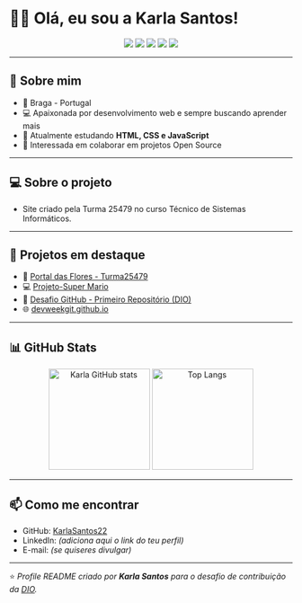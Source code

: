 # 👩‍💻 Olá, eu sou a Karla Santos!

<p align="center">
  <img src="https://img.shields.io/badge/HTML5-E34F26?style=for-the-badge&logo=html5&logoColor=white"/>
  <img src="https://img.shields.io/badge/CSS3-1572B6?style=for-the-badge&logo=css3&logoColor=white"/>
  <img src="https://img.shields.io/badge/JavaScript-F7DF1E?style=for-the-badge&logo=javascript&logoColor=black"/>
  <img src="https://img.shields.io/badge/Git-F05032?style=for-the-badge&logo=git&logoColor=white"/>
  <img src="https://img.shields.io/badge/GitHub-181717?style=for-the-badge&logo=github&logoColor=white"/>
</p>

---

## 🚀 Sobre mim
- 📍 Braga - Portugal  
- 💻 Apaixonada por desenvolvimento web e sempre buscando aprender mais  
- 🌱 Atualmente estudando **HTML, CSS e JavaScript**  
- 🤝 Interessada em colaborar em projetos Open Source  

---

## 💻 Sobre o projeto
-  Site criado pela Turma 25479 no curso Técnico de Sistemas Informáticos.

---

## 📂 Projetos em destaque
- 🌸 [Portal das Flores - Turma25479](https://github.com/KarlaSantos22/portal_das_flores-Turma25479)
- 💻 [Projeto-Super Mario](https://github.com/KarlaSantos22/Projeto-SuperMario)
- 📘 [Desafio GitHub - Primeiro Repositório (DIO)](https://github.com/KarlaSantos22/dio-desafio-github-primeiro-repositorio)  
- 🌐 [devweekgit.github.io](https://github.com/KarlaSantos22/devweekgit.github.io)  

---

## 📊 GitHub Stats
<p align="center">
  <img src="https://github-readme-stats.vercel.app/api?username=KarlaSantos22&show_icons=true&theme=radical" alt="Karla GitHub stats" height="180"/>
  <img src="https://github-readme-stats.vercel.app/api/top-langs/?username=KarlaSantos22&layout=compact&theme=radical" alt="Top Langs" height="180"/>
</p>

---

## 📫 Como me encontrar
- GitHub: [KarlaSantos22](https://github.com/KarlaSantos22)  
- LinkedIn: *(adiciona aqui o link do teu perfil)*  
- E-mail: *(se quiseres divulgar)*  

---

⭐ *Profile README criado por **Karla Santos** para o desafio de contribuição da [DIO](https://www.dio.me/).*
